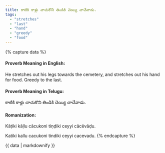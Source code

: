 ```yaml
---
title: కాటికి కాళ్లు చాచుకొని తిండికి చెయ్యి చాచేవాడు.
tags:
  - "stretches"
  - "last"
  - "hand"
  - "greedy"
  - "food"
---
```


{% capture data %}
#### Proverb Meaning in English:
He stretches out his legs towards the cemetery, and stretches out his hand for food.
Greedy to the last.

#### Proverb Meaning in Telugu:
కాటికి కాళ్లు చాచుకొని తిండికి చెయ్యి చాచేవాడు.

#### Romanization:
Kāṭiki kāḷlu cācukoni tiṇḍiki ceyyi cācēvāḍu.

Katiki kallu cacukoni tindiki ceyyi cacevadu.
{% endcapture %}

{{ data | markdownify }}

